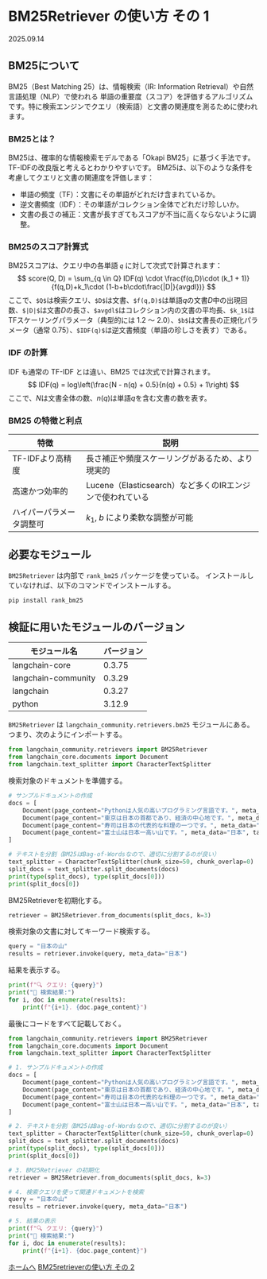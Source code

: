 # BM25Retriever の使い方 その 1
2025.09.14

## BM25について
BM25（Best Matching 25）は、情報検索（IR: Information Retrieval）や自然言語処理（NLP）で使われる 単語の重要度（スコア）を評価するアルゴリズム です。特に検索エンジンでクエリ（検索語）と文書の関連度を測るために使われます。</br>

### BM25とは？

BM25は、確率的な情報検索モデルである「Okapi BM25」に基づく手法です。TF-IDFの改良版と考えるとわかりやすいです。
BM25は、以下のような条件を考慮してクエリと文書の関連度を評価します：

- 単語の頻度（TF）：文書にその単語がどれだけ含まれているか。
- 逆文書頻度（IDF）：その単語がコレクション全体でどれだけ珍しいか。
- 文書の長さの補正：文書が長すぎてもスコアが不当に高くならないように調整。

### BM25のスコア計算式

BM25スコアは、クエリ中の各単語 `𝑞` に対して次式で計算されます：
$$
score(Q, D) = \sum_{q \in Q} IDF(q) \cdot \frac{f(q,D)\cdot (k_1 + 1)}{f(q,D)+k_1\cdot (1-b+b\cdot\frac{|D|}{avgdl})}
$$
ここで、`$Q$`は検索クエリ、`$D$`は文書、`$f(q,D)$`は単語$q$の文書$D$中の出現回数、`$|D|$`は文書$D$の長さ、`$avgdl$`はコレクション内の文書の平均長、`$k_1$`はTFスケーリングパラメータ（典型的には 1.2 ～ 2.0）、`$b$`は文書長の正規化パラメータ（通常 0.75）、`$IDF(q)$`は逆文書頻度（単語の珍しさを表す）である。

### IDF の計算
IDF も通常の TF-IDF とは違い、BM25 では次式で計算されます。
$$
IDF(q) = log\left(\frac{N - n(q) + 0.5}{n(q) + 0.5} + 1\right)
$$
ここで、$N$は文書全体の数、$n(q)$は単語$q$を含む文書の数を表す。

### BM25 の特徴と利点
| 特徴           | 説明                                      |
| ------------ | --------------------------------------- |
| TF-IDFより高精度  | 長さ補正や頻度スケーリングがあるため、より現実的                |
| 高速かつ効率的      | Lucene（Elasticsearch）など多くのIRエンジンで使われている |
| ハイパーパラメータ調整可 | $k_1$, $b$ により柔軟な調整が可能                  |



## 必要なモジュール
`BM25Retriever` は内部で `rank_bm25` パッケージを使っている。
インストールしていなければ、以下のコマンドでインストールする。
```python
pip install rank_bm25
```

## 検証に用いたモジュールのバージョン

|モジュール名|バージョン|
|--|--|
|langchain-core|0.3.75|
|langchain-community|0.3.29|
|langchain|0.3.27|
|python|3.12.9|

`BM25Retriever` は `langchain_community.retrievers.bm25` モジュールにある。
つまり、次のようにインポートする。
```python
from langchain_community.retrievers import BM25Retriever
from langchain_core.documents import Document
from langchain.text_splitter import CharacterTextSplitter
```

検索対象のドキュメントを準備する。
```python
# サンプルドキュメントの作成
docs = [
    Document(page_content="Pythonは人気の高いプログラミング言語です。", meta_data="プログラミング言語", tag="プログラミング言語"),
    Document(page_content="東京は日本の首都であり、経済の中心地です。", meta_data="日本", tag=["東京", "経済", "首都"]),
    Document(page_content="寿司は日本の代表的な料理の一つです。", meta_data="日本", tag=["寿司", "料理"]),
    Document(page_content="富士山は日本一高い山です。", meta_data="日本", tag=["富士山", "山"]),
]

# テキストを分割（BM25はBag-of-Wordsなので、適切に分割するのが良い）
text_splitter = CharacterTextSplitter(chunk_size=50, chunk_overlap=0)
split_docs = text_splitter.split_documents(docs)
print(type(split_docs), type(split_docs[0]))
print(split_docs[0])
```

BM25Retrieverを初期化する。
```python
retriever = BM25Retriever.from_documents(split_docs, k=3)
```

検索対象の文書に対してキーワード検索する。
```python
query = "日本の山"
results = retriever.invoke(query, meta_data="日本")
```

結果を表示する。
```python
print(f"🔍 クエリ: {query}")
print("📄 検索結果:")
for i, doc in enumerate(results):
    print(f"{i+1}. {doc.page_content}")
```


最後にコードをすべて記載しておく。
```python
from langchain_community.retrievers import BM25Retriever
from langchain_core.documents import Document
from langchain.text_splitter import CharacterTextSplitter

# 1. サンプルドキュメントの作成
docs = [
    Document(page_content="Pythonは人気の高いプログラミング言語です。", meta_data="プログラミング言語", tag="プログラミング言語"),
    Document(page_content="東京は日本の首都であり、経済の中心地です。", meta_data="日本", tag=["東京", "経済", "首都"]),
    Document(page_content="寿司は日本の代表的な料理の一つです。", meta_data="日本", tag=["寿司", "料理"]),
    Document(page_content="富士山は日本一高い山です。", meta_data="日本", tag=["富士山", "山"]),
]

# 2. テキストを分割（BM25はBag-of-Wordsなので、適切に分割するのが良い）
text_splitter = CharacterTextSplitter(chunk_size=50, chunk_overlap=0)
split_docs = text_splitter.split_documents(docs)
print(type(split_docs), type(split_docs[0]))
print(split_docs[0])

# 3. BM25Retriever の初期化
retriever = BM25Retriever.from_documents(split_docs, k=3)

# 4. 検索クエリを使って関連ドキュメントを検索
query = "日本の山"
results = retriever.invoke(query, meta_data="日本")

# 5. 結果の表示
print(f"🔍 クエリ: {query}")
print("📄 検索結果:")
for i, doc in enumerate(results):
    print(f"{i+1}. {doc.page_content}")
```

[ホームへ](../index.html)
[BM25retrieverの使い方 その 2](./bm25_02.html)